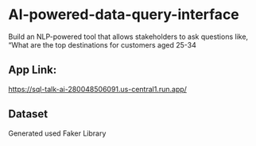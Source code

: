 # AI-powered-data-query-interface
Build an NLP-powered tool that allows stakeholders to ask questions like, “What are the top destinations for customers aged 25-34

## App Link:
https://sql-talk-ai-280048506091.us-central1.run.app/

## Dataset 

Generated used Faker Library
